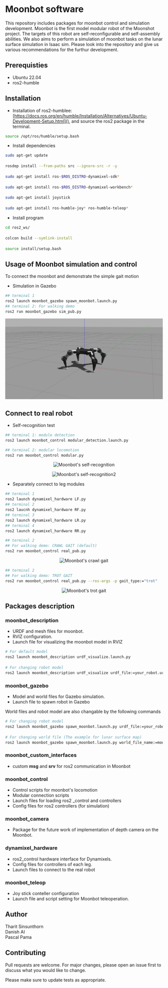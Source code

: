 # Moonbot software

This repository includes packages for moonbot control and simulation development. Moonbot is the first model modular robot of the Moonshot project. The targets of this robot are self-reconfigurable and self-assembly abilities. We also aims to perform a simulation of moonbot tasks on the lunar surface simulation in Isaac sim. Please look into the repository and give us various recommendations for the furthur development.

## Prerequisties
* Ubuntu 22.04
* ros2-humble

## Installation
* Installation of ros2-humblee: [https://docs.ros.org/en/humble/Installation/Alternatives/Ubuntu-Development-Setup.html](), and source the ros2 package in the terminal.
```bash
source /opt/ros/humble/setup.bash
```

* Install dependencies
```bash
sudo apt-get update

rosdep install --from-paths src --ignore-src -r -y

sudo apt-get install ros-$ROS_DISTRO-dynamixel-sdk*

sudo apt-get install ros-$ROS_DISTRO-dynamixel-workbench*

sudo apt-get install joystick

sudo apt-get install ros-humble-joy* ros-humble-teleop*

```
* Install program
```bash
cd ros2_ws/

colcon build --symlink-install

source install/setup.bash
```

## Usage of Moonbot simulation and control
To connect the moonbot and demonstrate the simple gait motion
* Simulation in Gazebo
```bash
## terminal 1
ros2 launch moonbot_gazebo spawn_moonbot.launch.py
## terminal 2: For walking demo
ros2 run moonbot_gazebo sim_pub.py
```
<p align="center">
  <img src="https://github.com/TharitSinsunthorn/noppakorn-test/blob/develop/moonbot_gazebo.png" alt="Moonbot's Gazebo">
</p>



## Connect to real robot


* Self-recognition test
```bash 
## terminal 1: module detection
ros2 launch moonbot_control modular_detection.launch.py
```

```bash
## terminal 2: modular locomotion
ros2 run moonbot_control modular.py
```

<p align="center">
  <img src="https://github.com/TharitSinsunthorn/noppakorn-test/blob/develop/selfrecog.gif" alt="Moonbot's self-recognition">
</p>

<p align="center">
  <img src="https://github.com/TharitSinsunthorn/noppakorn-test/blob/develop/selfrecog2.gif" alt="Moonbot's self-recognition2">
</p>


* Separately connect to leg modules
```bash
## terminal 1
ros2 launch dynamixel_hardware LF.py
## terminal 2
ros2 laucnh dynamixel_hardware RF.py
## terminal 3
ros2 launch dynamixel_hardware LR.py
## terminal 4
ros2 launch dynamixel_hardware RR.py
```
```bash
## terminal 2
## For walking demo: CRAWL GAIT (default)
ros2 run moonbot_control real_pub.py 
```
<p align="center">
  <img src="https://github.com/TharitSinsunthorn/noppakorn-test/blob/develop/crawl_gait2.gif" alt="Moonbot's crawl gait">
</p>

```bash
## terminal 2
## For walking demo: TROT GAIT
ros2 run moonbot_control real_pub.py --ros-args -p gait_type:="trot" 
```
<p align="center">
  <img src="https://github.com/TharitSinsunthorn/noppakorn-test/blob/develop/trot2.gif" alt="Moonbot's trot gait">
</p>



## Packages description 
### moonbot_description
- URDF and mesh files for moonbot.
- RVIZ configuration.
- Launch file for visualizing the moonbot model in RVIZ

```bash 
# For default model
ros2 launch moonbot_description urdf_visualize.launch.py

# For changing robot model
ros2 launch moonbot_description urdf_visualize urdf_file:=your_robot.urdf
```

### moonbot_gazebo
- Model and world files for Gazebo simulation. 
- Launch file to spawn robot in Gazebo

World files and robot model are also changable by the following commands
```bash
# For changing robot model
ros2 launch moonbot_gazebo spawn_moonbot.launch.py urdf_file:=your_robot.urdf 

# For changing world file (The example for lunar surface map)
ros2 launch moonbot_gazebo spawn_moonbot.launch.py world_file_name:=moonbot_box.world
```

### moonbot_custom_interfaces
- custom **msg** and **srv** for ros2 communication in Moonbot

### moonbot_control
- Control scripts for moonbot's locomotion 
- Modular connection scripts
- Launch files for loading ros2 _control and controllers
- Config files for ros2 controllers (for simulation)

### moonbot_camera
- Package for the future work of implementation of depth camera on the Moonbot.

### dynamixel_hardware
- ros2_control hardware interface for Dynamixels. 
- Config files for controllers of each leg.
- Launch files to connect to the real robot

### moonbot_teleop
- Joy stick conteller configuration
- Launch file and script setting for Moonbot teleoperation.


## Author
Tharit Sinsunthorn \
Danish AI \
Pascal Pama 

## Contributing

Pull requests are welcome. For major changes, please open an issue first
to discuss what you would like to change.

Please make sure to update tests as appropriate.
